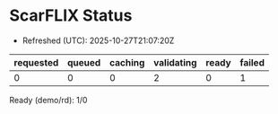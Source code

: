 ﻿# ScarFLIX Status

* Refreshed (UTC): 2025-10-27T21:07:20Z

| requested | queued | caching | validating | ready | failed |
|-----------|--------|---------|------------|-------|--------|
| 0 | 0 | 0 | 2 | 0 | 1 |

Ready (demo/rd): 1/0
